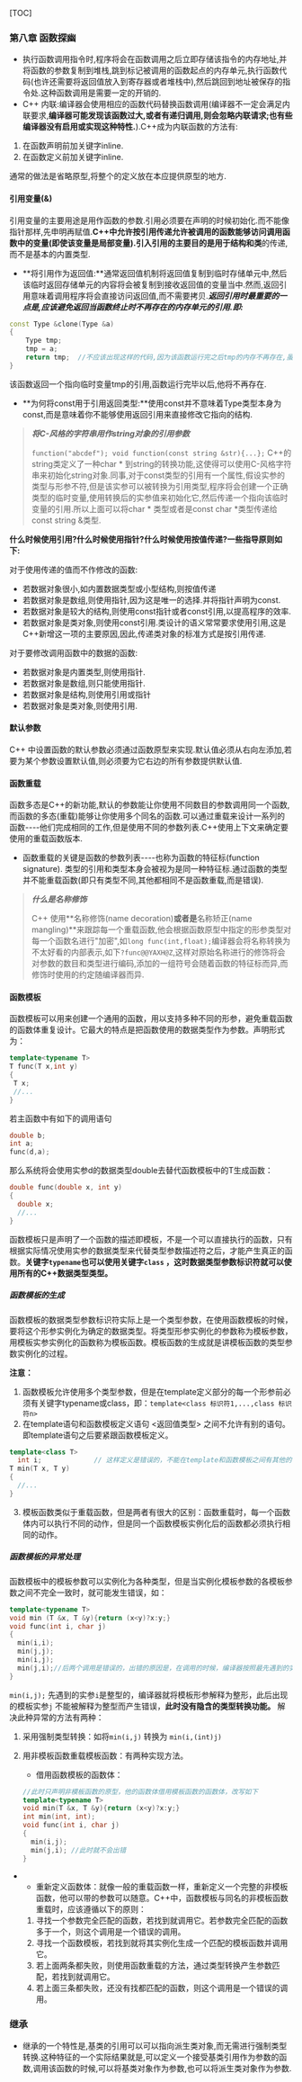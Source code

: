 [TOC]

### 第八章 函数探幽

- 执行函数调用指令时,程序将会在函数调用之后立即存储该指令的内存地址,并将函数的参数复制到堆栈,跳到标记被调用的函数起点的内存单元,执行函数代码(也许还需要将返回值放入到寄存器或者堆栈中),然后跳回到地址被保存的指令处.这种函数调用是需要一定的开销的.
- C++ 内联:编译器会使用相应的函数代码替换函数调用(编译器不一定会满足内联要求,**编译器可能发现该函数过大,或者有递归调用,则会忽略内联请求;也有些编译器没有启用或实现这种特性.**).C++成为内联函数的方法有:

1. 在函数声明前加关键字inline.
2. 在函数定义前加关键字inline.

通常的做法是省略原型,将整个的定义放在本应提供原型的地方.



#### 引用变量(&)

引用变量的主要用途是用作函数的参数.引用必须要在声明的时候初始化.而不能像指针那样,先申明再赋值.**C++中允许按引用传递允许被调用的函数能够访问调用函数中的变量(即使该变量是局部变量).**引入引用的主要目的是用于**结构和类**的传递,而不是基本的内置类型.

- **将引用作为返回值:**通常返回值机制将返回值复制到临时存储单元中,然后该临时返回存储单元的内容将会被复制到接收返回值的变量当中.然而,返回引用意味着调用程序将会直接访问返回值,而不需要拷贝.***返回引用时最重要的一点是,应该避免返回当函数终止时不再存在的内存单元的引用.即:***

```C++
const Type &clone(Type &a)
{
	Type tmp;
	tmp = a;
	return tmp;  //不应该出现这样的代码,因为该函数运行完之后tmp的内存不再存在,虽然程序能够通过编译(会有警告),但是执行时会崩溃.所以此时应返回const Type类型(复制返回),而不是const Type &类型.
}
```

该函数返回一个指向临时变量tmp的引用,函数运行完毕以后,他将不再存在.

- **为何将const用于引用返回类型:**使用const并不意味着Type类型本身为const,而是意味着你不能够使用返回引用来直接修改它指向的结构.

> ***将C-风格的字符串用作string对象的引用参数***
>
> `function("abcdef"); void function(const string &str){...};` C++的string类定义了一种char * 到string的转换功能,这使得可以使用C-风格字符串来初始化string对象.同事,对于const类型的引用有一个属性,假设实参的类型与形参不符,但是该实参可以被转换为引用类型,程序将会创建一个正确类型的临时变量,使用转换后的实参值来初始化它,然后传递一个指向该临时变量的引用.所以上面可以将char * 类型或者是const char *类型传递给const string &类型.



**什么时候使用引用?什么时候使用指针?什么时候使用按值传递?一些指导原则如下:**

对于使用传递的值而不作修改的函数:

- 若数据对象很小,如内置数据类型或小型结构,则按值传递
- 若数据对象是数组,则使用指针,因为这是唯一的选择.并将指针声明为const.
- 若数据对象是较大的结构,则使用const指针或者const引用,以提高程序的效率.
- 若数据对象是类对象,则使用const引用.类设计的语义常常要求使用引用,这是C++新增这一项的主要原因,因此,传递类对象的标准方式是按引用传递.

对于要修改调用函数中的数据的函数:

- 若数据对象是内置类型,则使用指针.
- 若数据对象是数组,则只能使用指针.
- 若数据对象是结构,则使用引用或指针
- 若数据对象是类对象,则使用引用.



#### 默认参数

C++ 中设置函数的默认参数必须通过函数原型来实现.默认值必须从右向左添加,若要为某个参数设置默认值,则必须要为它右边的所有参数提供默认值.



#### 函数重载

函数多态是C++的新功能,默认的参数能让你使用不同数目的参数调用同一个函数,而函数的多态(重载)能够让你使用多个同名的函数.可以通过重载来设计一系列的函数----他们完成相同的工作,但是使用不同的参数列表.C++使用上下文来确定要使用的重载函数版本.

- 函数重载的关键是函数的参数列表----也称为函数的特征标(function signature). 类型的引用和类型本身会被视为是同一种特征标.通过函数的类型并不能重载函数(即只有类型不同,其他都相同不是函数重载,而是错误).

> ***什么是名称修饰***
>
> C++ 使用**名称修饰(name decoration)**或者是**名称矫正(name mangling)**来跟踪每一个重载函数,他会根据函数原型中指定的形参类型对每一个函数名进行"加密",如`long func(int,float);`编译器会将名称转换为不太好看的内部表示,如下`?func@@YAXH@Z`,这样对原始名称进行的修饰将会对参数的数目和类型进行编码,添加的一组符号会随着函数的特征标而异,而修饰时使用的约定随编译器而异. 



#### 函数模板

函数模板可以用来创建一个通用的函数，用以支持多种不同的形参，避免重载函数的函数体重复设计。它最大的特点是把函数使用的数据类型作为参数。声明形式为：

 ```C++
template<typename T>
T func(T x,int y)
{
  T x;
  //...
}
 ```

若主函数中有如下的调用语句

```C++
double b;
int a;
func(d,a);
```

那么系统将会使用实参d的数据类型double去替代函数模板中的T生成函数：

```C++
double func(double x, int y)
{
  double x;
  //...
}
```

函数模板只是声明了一个函数的描述即模板，不是一个可以直接执行的函数，只有根据实际情况使用实参的数据类型来代替类型参数描述符之后，才能产生真正的函数。**关键字`typename`也可以使用关键字`class` ，这时数据类型参数标识符就可以使用所有的C++数据类型类型。**



##### 函数模板的生成

函数模板的数据类型参数标识符实际上是一个类型参数，在使用函数模板的时候，要将这个形参实例化为确定的数据类型。将类型形参实例化的参数称为模板参数，用模板实参实例化的函数称为模板函数。模板函数的生成就是讲模板函数的类型参数实例化的过程。

**注意：**

1. 函数模板允许使用多个类型参数，但是在template定义部分的每一个形参前必须有关键字typename或class，即：`template<class 标识符1,...,class 标识符n>`
2. 在template语句和函数模板定义语句 <返回值类型> 之间不允许有别的语句。即template语句之后要紧跟函数模板定义。

```C++
template<class T>
  int i;             // 这样定义是错误的，不能在template和函数模板之间有其他的语句
T min(T x, T y)
{
  //...
}
```

3. 模板函数类似于重载函数，但是两者有很大的区别：函数重载时，每一个函数体内可以执行不同的动作，但是同一个函数模板实例化后的函数都必须执行相同的动作。



##### 函数模板的异常处理

函数模板中的模板参数可以实例化为各种类型，但是当实例化模板参数的各模板参数之间不完全一致时，就可能发生错误，如：

```C++
template<typename T>
void min (T &x, T &y){return (x<y)?x:y;}
void func(int i, char j)
{
  min(i,i);
  min(j,j);
  min(i,j);
  min(j,i);//后两个调用是错误的，出错的原因是，在调用的时候，编译器按照最先遇到的实参的类型隐式的生成一个函数模板，并使用它对所有的模板函数进行一致性检查。
}
```

`min(i,j);` 先遇到的实参`i`是整型的，编译器就将模板形参解释为整形，此后出现的模板实参`j` 不能被解释为整型而产生错误，**此时没有隐含的类型转换功能。** 解决此种异常的方法有两种：

1. 采用强制类型转换：如将`min(i,j)` 转换为 `min(i,(int)j)` 

2. 用非模板函数重载模板函数：有两种实现方法。

   - 借用函数模板的函数体：

   ```C++
   //此时只声明非模板函数的原型，他的函数体借用模板函数的函数体，改写如下
   template<typename T>
   void min(T &x, T &y){return (x<y)?x:y;}
   int min(int, int);
   void func(int i, char j)
   {
     min(i,j);
     min(j,i); //此时就不会出错
   }
   ```

  - - 重新定义函数体：就像一般的重载函数一样，重新定义一个完整的非模板函数，他可以带的参数可以随意。C++中，函数模板与同名的非模板函数重载时，应该遵循以下的原则：

    1. 寻找一个参数完全匹配的函数，若找到就调用它。若参数完全匹配的函数多于一个，则这个调用是一个错误的调用。
    2. 寻找一个函数模板，若找到就将其实例化生成一个匹配的模板函数并调用它。
    3. 若上面两条都失败，则使用函数重载的方法，通过类型转换产生参数匹配，若找到就调用它。
    4. 若上面三条都失败，还没有找都匹配的函数，则这个调用是一个错误的调用。





### 继承

- 继承的一个特性是,基类的引用可以可以指向派生类对象,而无需进行强制类型转换.这种特征的一个实际结果就是,可以定义一个接受基类引用作为参数的函数,调用该函数的时候,可以将基类对象作为参数,也可以将派生类对象作为参数.

